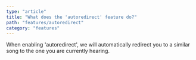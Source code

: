 ```yaml
---
type: "article"
title: "What does the 'autoredirect' feature do?"
path: "features/autoredirect"
category: "features"
---
```


When enabling 'autoredirect', we will automatically redirect you to a similar song to the one you are currently hearing.
